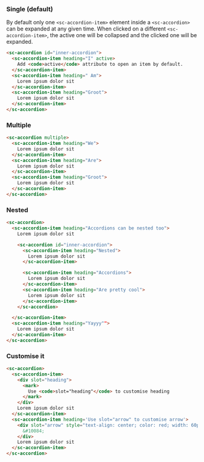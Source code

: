 ### Single (default)

By default only one `<sc-accordion-item>` element inside a `<sc-accordion>` can be expanded at any given time. When clicked on a different `<sc-accordion-item>`, the active one will be collapsed and the clicked one will be expanded.

```html
<sc-accordion id="inner-accordion">
  <sc-accordion-item heading="I" active>
    Add <code>active</code> attribute to open an item by default.
  </sc-accordion-item>
  <sc-accordion-item heading=" Am">
    Lorem ipsum dolor sit
  </sc-accordion-item>
  <sc-accordion-item heading="Groot">
    Lorem ipsum dolor sit
  </sc-accordion-item>
</sc-accordion>
```

### Multiple
```html
<sc-accordion multiple>
  <sc-accordion-item heading="We">
    Lorem ipsum dolor sit
  </sc-accordion-item>
  <sc-accordion-item heading="Are">
    Lorem ipsum dolor sit
  </sc-accordion-item>
  <sc-accordion-item heading="Groot">
    Lorem ipsum dolor sit
  </sc-accordion-item>
</sc-accordion>
```

### Nested
```html
<sc-accordion>
  <sc-accordion-item heading="Accordions can be nested too">
    Lorem ipsum dolor sit

    <sc-accordion id="inner-accordion">
      <sc-accordion-item heading="Nested">
        Lorem ipsum dolor sit
      </sc-accordion-item>

      <sc-accordion-item heading="Accordions">
        Lorem ipsum dolor sit
      </sc-accordion-item>
      <sc-accordion-item heading="Are pretty cool">
        Lorem ipsum dolor sit
      </sc-accordion-item>
    </sc-accordion>

  </sc-accordion-item>
  <sc-accordion-item heading="Yayyy"">
    Lorem ipsum dolor sit
  </sc-accordion-item>
</sc-accordion>
```


### Customise it
```html
<sc-accordion>
  <sc-accordion-item>
    <div slot="heading">
      <mark>
        Use <code>slot="heading"</code> to customise heading
      </mark>
    </div>
    Lorem ipsum dolor sit
  </sc-accordion-item>
  <sc-accordion-item heading='Use slot="arrow" to customise arrow'>
    <div slot="arrow" style="text-align: center; color: red; width: 60px; height: 60px; font-size: 60px; line-height: 60px">
      &#10084;
    </div>
    Lorem ipsum dolor sit
  </sc-accordion-item>
</sc-accordion>
```
